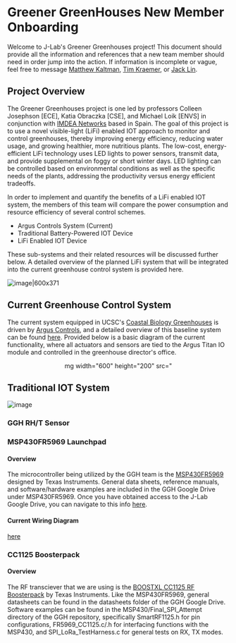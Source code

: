 # Greener GreenHouses New Member Onboarding
Welcome to J-Lab's Greener Greenhouses project! This document should provide all the information and references that a new team member should need in order jump into the action. If information is incomplete or vague, feel free to message [Matthew Kaltman](mailto:mkaltman@ucsc.edu?subject=[GitHub]%20Source%20Han%20Sans), [Tim Kraemer](mailto:tikraeme@ucsc.edu?subject=[GitHub]%20Source%20Han%20Sans), or [Jack Lin](mailto:jlin143@ucsc.edu?subject=[GitHub]%20Source%20Han%20Sans).

## Project Overview
The Greener Greenhouses project is one led by professors Colleen Josephson [ECE], Katia Obraczka [CSE], and Michael Loik [ENVS] in conjunction with [IMDEA Networks](https://networks.imdea.org/about-imdea-networks/) based in Spain. The goal of this project is to use a novel visible-light (LiFi) enabled IOT approach to monitor and control greenhouses, thereby improving energy efficiency, reducing water usage, and growing healthier, more nutritious plants. The low-cost, energy-efficient LiFi technology uses LED lights to power sensors, transmit data, and provide supplemental on foggy or short winter days. LED lighting can be controlled based on environmental conditions as well as the specific needs of the plants, addressing the productivity versus energy efficient tradeoffs. 


In order to implement and quantify the benefits of a LiFi enabled IOT system, the members of this team will compare the power consumption and resource efficiency of several control schemes. 
* Argus Controls System (Current)
* Traditional Battery-Powered IOT Device
* LiFi Enabled IOT Device

These sub-systems and their related resources will be discussed further below. A detailed overview of the planned LiFi system that will be integrated into the current greenhouse control system is provided here.

![image|600x371](https://github.com/jlab-sensing/GreenerGreenHouses/assets/133836006/08766264-8e22-4e1d-bff3-384b1e383e17 )


## Current Greenhouse Control System
The current system equipped in UCSC's [Coastal Biology Greenhouses](https://greenhouse.ucsc.edu/research/facility-cbg.html) is driven by [Argus Controls](https://arguscontrols.com/), and a detailed overview of this baseline system can be found [here](https://drive.google.com/drive/folders/1_lNfw5vJW_Q_KWBBiqxn9BiAg7NH7jfJ?usp=sharing). Provided below is a basic diagram of the current functionality, where all actuators and sensors are tied to the Argus Titan IO module and controlled in the greenhouse director's office.

<p align="center">
mg width="600" height="200" src="
</p>

## Traditional IOT System

![image](https://github.com/jlab-sensing/GreenerGreenHouses/assets/133836006/9b7c92c4-6507-470a-a9c7-7d83ccedcf46)

### GGH RH/T Sensor

### MSP430FR5969 Launchpad

#### Overview
The microcontroller being utilized by the GGH team is the [MSP430FR5969](https://www.ti.com/product/MSP430FR5969?utm_source=google&utm_medium=cpc&utm_campaign=epd-null-null-GPN_EN-cpc-pf-google-wwe&utm_content=MSP430FR5969&ds_k=%7b_dssearchterm%7d&DCM=yes&gclid=CjwKCAjw3oqoBhAjEiwA_UaLtj0zWJxyBJCrLkihQoXO8O6QFz54VD2A-_e_Rqq8SBqXRJOLkkrMNRoC8pIQAvD_BwE&gclsrc=aw.ds) designed by Texas Instruments. General data sheets, reference manuals, and software/hardware examples are included in the GGH Google Drive under MSP430FR5969. Once you have obtained access to the J-Lab Google Drive, you can navigate to this info [here](https://drive.google.com/drive/folders/1jpBABjsWT8H2YCBZDEAygGu2eUNpcp-V?usp=sharing).

#### Current Wiring Diagram








[here](https://github.com/jlab-sensing/GreenerGreenHouses/tree/main/MSP430)

### CC1125 Boosterpack

#### Overview
The RF transciever that we are using is the [BOOSTXL CC1125 RF Boosterpack](https://www.ti.com/lit/an/swra520/swra520.pdf?ts=1694669569713) by Texas Instruments. Like the MSP430FR5969, general datasheets can be found in the datasheets folder of the GGH Google Drive. Software examples can be found in the MSP430/Final_SPI_Attempt directory of the GGH repository, specifically SmartRF1125.h for pin configurations, FR5969_CC1125.c/.h for interfacing functions with the MSP430, and SPI_LoRa_TestHarness.c for general tests on RX, TX modes.  
